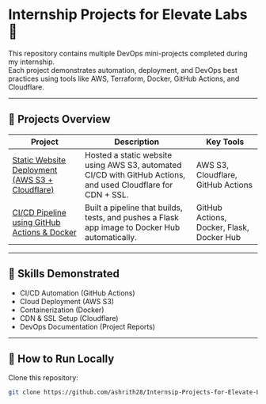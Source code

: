 # Internship Projects for Elevate Labs 🚀

This repository contains multiple DevOps mini-projects completed during my internship.  
Each project demonstrates automation, deployment, and DevOps best practices using tools like AWS, Terraform, Docker, GitHub Actions, and Cloudflare.

---

## 📂 Projects Overview

| Project | Description | Key Tools |
|----------|--------------|------------|
| [Static Website Deployment (AWS S3 + Cloudflare)](./Project-1-Static-Website-S3-Cloudflare) | Hosted a static website using AWS S3, automated CI/CD with GitHub Actions, and used Cloudflare for CDN + SSL. | AWS S3, Cloudflare, GitHub Actions |
| [CI/CD Pipeline using GitHub Actions & Docker](./Project-2-CI-CD-GitHubActions-Docker) | Built a pipeline that builds, tests, and pushes a Flask app image to Docker Hub automatically. | GitHub Actions, Docker, Flask, Docker Hub |

---

## 🧠 Skills Demonstrated
- CI/CD Automation (GitHub Actions)
- Cloud Deployment (AWS S3)
- Containerization (Docker)
- CDN & SSL Setup (Cloudflare)
- DevOps Documentation (Project Reports)

---

## 🏁 How to Run Locally
Clone this repository:
```bash
git clone https://github.com/ashrith28/Internsip-Projects-for-Elevate-Labs.git
